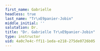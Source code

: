 ```yaml
---
first_name: Gabrielle
headless: true
last_name: "Tr\xE9panier-Jobin"
middle_initial: ''
salutation: Dr.
title: "Dr. Gabrielle Tr\xE9panier-Jobin"
type: instructor
uid: 4a0c7e4c-ff11-1eda-e218-275de0726b05
---
```

